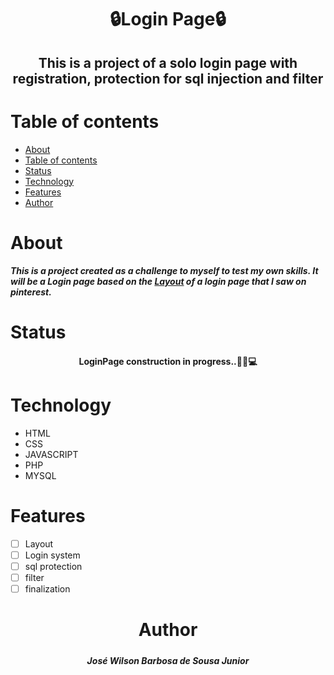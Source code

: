 # <h1 align="center">🔒Login Page🔒</h1>
## <p align="center">This is a project of a solo login page with registration, protection for sql injection and filter</p>

 # Table of contents
 
   * [About](#about)
   * [Table of contents](#table-of-contents)
   * [Status](#status)
   * [Technology](#technology)
   * [Features](#features)
   * [Author](#author)
   

   
# About

##### This is a project created as a challenge to myself to test my own skills. It will be a Login page based on the [Layout](../layout/layout.md ) of a login page that I saw on pinterest.

# Status

#### <h4 align="center">LoginPage construction in progress..🚧🔨💻</h4>

# Technology

  * HTML
  * CSS
  * JAVASCRIPT
  * PHP
  * MYSQL
  
# Features 
  - [ ] Layout
  - [ ] Login system
  - [ ] sql protection
  - [ ] filter
  - [ ] finalization
  
# <h1 align="center">Author</h1>

##### <h5 align="center">José Wilson Barbosa de Sousa Junior</h5>
